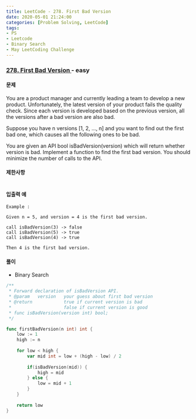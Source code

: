 ```yaml
---
title: LeetCode - 278. First Bad Version
date: 2020-05-01 21:24:00
categories: [Problem Solving, LeetCode]
tags:
- PS
- Leetcode
- Binary Search
- May LeetCoding Challenge
---
```


### [ 278. First Bad Version ](https://leetcode.com/problems/first-bad-version/) - easy

#### 문제

You are a product manager and currently leading a team to develop a new product. Unfortunately, the latest version of your product fails the quality check. Since each version is developed based on the previous version, all the versions after a bad version are also bad.

Suppose you have n versions [1, 2, ..., n] and you want to find out the first bad one, which causes all the following ones to be bad.

You are given an API bool isBadVersion(version) which will return whether version is bad. Implement a function to find the first bad version. You should minimize the number of calls to the API.

#### 제한사항

#

#### 입출력 예

```
Example :

Given n = 5, and version = 4 is the first bad version.

call isBadVersion(3) -> false
call isBadVersion(5) -> true
call isBadVersion(4) -> true

Then 4 is the first bad version. 
```

#### 풀이
- Binary Search

```go
/** 
 * Forward declaration of isBadVersion API.
 * @param   version   your guess about first bad version
 * @return 	 	      true if current version is bad 
 *			          false if current version is good
 * func isBadVersion(version int) bool;
 */

func firstBadVersion(n int) int {
    low := 1
    high := n
    
    for low < high {
        var mid int = low + (high - low) / 2
        
        if(isBadVersion(mid)) {
            high = mid
        } else {
            low = mid + 1
        }
    } 
    
    return low
}
```

